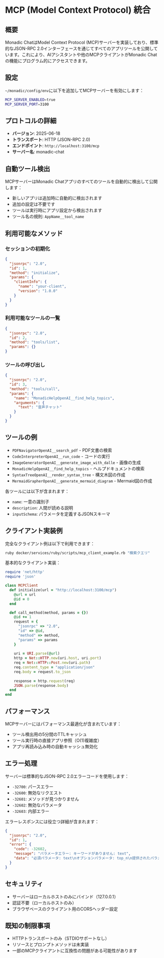# MCP (Model Context Protocol) 統合

## 概要

Monadic ChatはModel Context Protocol (MCP)サーバーを実装しており、標準的なJSON-RPC 2.0インターフェースを通じてすべてのアプリツールを公開しています。これにより、AIアシスタントや他のMCPクライアントがMonadic Chatの機能にプログラム的にアクセスできます。

## 設定

`~/monadic/config/env`に以下を追加してMCPサーバーを有効にします：

```bash
MCP_SERVER_ENABLED=true
MCP_SERVER_PORT=3100
```

## プロトコルの詳細

- **バージョン**: 2025-06-18
- **トランスポート**: HTTP (JSON-RPC 2.0)
- **エンドポイント**: `http://localhost:3100/mcp`
- **サーバー名**: monadic-chat

## 自動ツール検出

MCPサーバーはMonadic Chatアプリのすべてのツールを自動的に検出して公開します：

- 新しいアプリは追加時に自動的に検出されます
- 追加の設定は不要です
- ツールは実行時にアプリ設定から検出されます
- ツール名の規則: `AppName__tool_name`

## 利用可能なメソッド

### セッションの初期化
```json
{
  "jsonrpc": "2.0",
  "id": 1,
  "method": "initialize",
  "params": {
    "clientInfo": {
      "name": "your-client",
      "version": "1.0.0"
    }
  }
}
```

### 利用可能なツールの一覧
```json
{
  "jsonrpc": "2.0",
  "id": 2,
  "method": "tools/list",
  "params": {}
}
```

### ツールの呼び出し
```json
{
  "jsonrpc": "2.0",
  "id": 3,
  "method": "tools/call",
  "params": {
    "name": "MonadicHelpOpenAI__find_help_topics",
    "arguments": {
      "text": "音声チャット"
    }
  }
}
```

## ツールの例

- `PDFNavigatorOpenAI__search_pdf` - PDF文書の検索
- `CodeInterpreterOpenAI__run_code` - コードの実行
- `ImageGeneratorOpenAI__generate_image_with_dalle` - 画像の生成
- `MonadicHelpOpenAI__find_help_topics` - ヘルプドキュメントの検索
- `SyntaxTreeOpenAI__render_syntax_tree` - 構文木図の作成
- `MermaidGrapherOpenAI__generate_mermaid_diagram` - Mermaid図の作成

各ツールには以下が含まれます：
- `name`: 一意の識別子
- `description`: 人間が読める説明
- `inputSchema`: パラメータを定義するJSONスキーマ

## クライアント実装例

完全なクライアント例は以下で利用できます：
```bash
ruby docker/services/ruby/scripts/mcp_client_example.rb "検索クエリ"
```

基本的なクライアント実装：
```ruby
require 'net/http'
require 'json'

class MCPClient
  def initialize(url = "http://localhost:3100/mcp")
    @url = url
    @id = 0
  end

  def call_method(method, params = {})
    @id += 1
    request = {
      "jsonrpc" => "2.0",
      "id" => @id,
      "method" => method,
      "params" => params
    }
    
    uri = URI.parse(@url)
    http = Net::HTTP.new(uri.host, uri.port)
    req = Net::HTTP::Post.new(uri.path)
    req.content_type = "application/json"
    req.body = request.to_json
    
    response = http.request(req)
    JSON.parse(response.body)
  end
end
```

## パフォーマンス

MCPサーバーにはパフォーマンス最適化が含まれています：
- ツール検出用の5分間のTTLキャッシュ
- ツール実行時の直接アプリ参照（O(1)複雑度）
- アプリ再読み込み時の自動キャッシュ無効化

## エラー処理

サーバーは標準的なJSON-RPC 2.0エラーコードを使用します：
- `-32700`: パースエラー
- `-32600`: 無効なリクエスト
- `-32601`: メソッドが見つかりません
- `-32602`: 無効なパラメータ
- `-32603`: 内部エラー

エラーレスポンスには役立つ詳細が含まれます：
```json
{
  "jsonrpc": "2.0",
  "id": 1,
  "error": {
    "code": -32602,
    "message": "パラメータエラー: キーワードがありません: text",
    "data": "必須パラメータ: text\nオプションパラメータ: top_n\n提供されたパラメータ: query"
  }
}
```

## セキュリティ

- サーバーはローカルホストのみにバインド（127.0.0.1）
- 認証不要（ローカルホストのみ）
- ブラウザベースのクライアント用のCORSヘッダー設定

## 既知の制限事項

- HTTPトランスポートのみ（STDIOサポートなし）
- リソースとプロンプトメソッドは未実装
- 一部のMCPクライアントに互換性の問題がある可能性があります